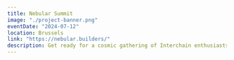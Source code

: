 ```yaml
---
title: Nebular Summit
image: "./project-banner.png"
eventDate: "2024-07-12"
location: Brussels
link: "https://nebular.builders/"
description: Get ready for a cosmic gathering of Interchain enthusiasts and Cosmos builders. Exploring topics from cross-chain DeFi, CosmWasm, modular blockchains
---
```

